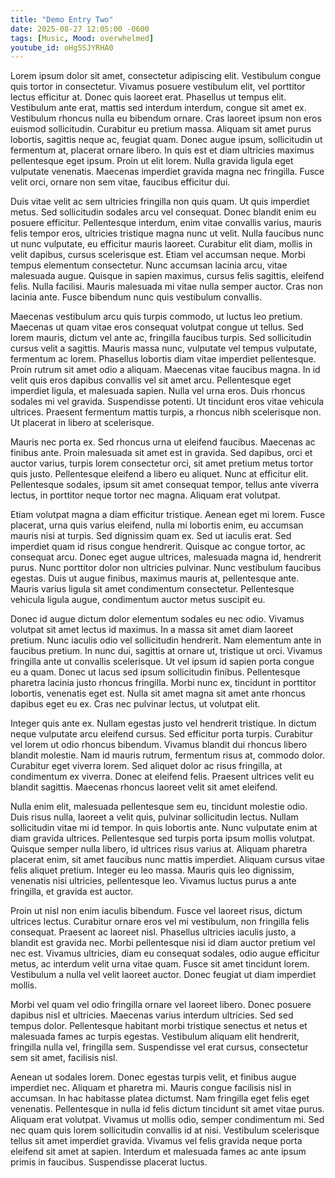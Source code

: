 ```yaml
---
title: "Demo Entry Two"
date: 2025-08-27 12:05:00 -0600
tags: [Music, Mood: overwhelmed]
youtube_id: oHg5SJYRHA0
---
```


Lorem ipsum dolor sit amet, consectetur adipiscing elit. Vestibulum congue quis tortor in consectetur. Vivamus posuere vestibulum elit, vel porttitor lectus efficitur at. Donec quis laoreet erat. Phasellus ut tempus elit. Vestibulum ante erat, mattis sed interdum interdum, congue sit amet ex. Vestibulum rhoncus nulla eu bibendum ornare. Cras laoreet ipsum non eros euismod sollicitudin. Curabitur eu pretium massa. Aliquam sit amet purus lobortis, sagittis neque ac, feugiat quam. Donec augue ipsum, sollicitudin ut fermentum at, placerat ornare libero. In quis est et diam ultricies maximus pellentesque eget ipsum. Proin ut elit lorem. Nulla gravida ligula eget vulputate venenatis. Maecenas imperdiet gravida magna nec fringilla. Fusce velit orci, ornare non sem vitae, faucibus efficitur dui.

Duis vitae velit ac sem ultricies fringilla non quis quam. Ut quis imperdiet metus. Sed sollicitudin sodales arcu vel consequat. Donec blandit enim eu posuere efficitur. Pellentesque interdum, enim vitae convallis varius, mauris felis tempor eros, ultricies tristique magna nunc ut velit. Nulla faucibus nunc ut nunc vulputate, eu efficitur mauris laoreet. Curabitur elit diam, mollis in velit dapibus, cursus scelerisque est. Etiam vel accumsan neque. Morbi tempus elementum consectetur. Nunc accumsan lacinia arcu, vitae malesuada augue. Quisque in sapien maximus, cursus felis sagittis, eleifend felis. Nulla facilisi. Mauris malesuada mi vitae nulla semper auctor. Cras non lacinia ante. Fusce bibendum nunc quis vestibulum convallis.

Maecenas vestibulum arcu quis turpis commodo, ut luctus leo pretium. Maecenas ut quam vitae eros consequat volutpat congue ut tellus. Sed lorem mauris, dictum vel ante ac, fringilla faucibus turpis. Sed sollicitudin cursus velit a sagittis. Mauris massa nunc, vulputate vel tempus vulputate, fermentum ac lorem. Phasellus lobortis diam vitae imperdiet pellentesque. Proin rutrum sit amet odio a aliquam. Maecenas vitae faucibus magna. In id velit quis eros dapibus convallis vel sit amet arcu. Pellentesque eget imperdiet ligula, et malesuada sapien. Nulla vel urna eros. Duis rhoncus sodales mi vel gravida. Suspendisse potenti. Ut tincidunt eros vitae vehicula ultrices. Praesent fermentum mattis turpis, a rhoncus nibh scelerisque non. Ut placerat in libero at scelerisque.

Mauris nec porta ex. Sed rhoncus urna ut eleifend faucibus. Maecenas ac finibus ante. Proin malesuada sit amet est in gravida. Sed dapibus, orci et auctor varius, turpis lorem consectetur orci, sit amet pretium metus tortor quis justo. Pellentesque eleifend a libero eu aliquet. Nunc at efficitur elit. Pellentesque sodales, ipsum sit amet consequat tempor, tellus ante viverra lectus, in porttitor neque tortor nec magna. Aliquam erat volutpat.

Etiam volutpat magna a diam efficitur tristique. Aenean eget mi lorem. Fusce placerat, urna quis varius eleifend, nulla mi lobortis enim, eu accumsan mauris nisi at turpis. Sed dignissim quam ex. Sed ut iaculis erat. Sed imperdiet quam id risus congue hendrerit. Quisque ac congue tortor, ac consequat arcu. Donec eget augue ultrices, malesuada magna id, hendrerit purus. Nunc porttitor dolor non ultricies pulvinar. Nunc vestibulum faucibus egestas. Duis ut augue finibus, maximus mauris at, pellentesque ante. Mauris varius ligula sit amet condimentum consectetur. Pellentesque vehicula ligula augue, condimentum auctor metus suscipit eu.

Donec id augue dictum dolor elementum sodales eu nec odio. Vivamus volutpat sit amet lectus id maximus. In a massa sit amet diam laoreet pretium. Nunc iaculis odio vel sollicitudin hendrerit. Nam elementum ante in faucibus pretium. In nunc dui, sagittis at ornare ut, tristique ut orci. Vivamus fringilla ante ut convallis scelerisque. Ut vel ipsum id sapien porta congue eu a quam. Donec ut lacus sed ipsum sollicitudin finibus. Pellentesque pharetra lacinia justo rhoncus fringilla. Morbi nunc ex, tincidunt in porttitor lobortis, venenatis eget est. Nulla sit amet magna sit amet ante rhoncus dapibus eget eu ex. Cras nec pulvinar lectus, ut volutpat elit.

Integer quis ante ex. Nullam egestas justo vel hendrerit tristique. In dictum neque vulputate arcu eleifend cursus. Sed efficitur porta turpis. Curabitur vel lorem ut odio rhoncus bibendum. Vivamus blandit dui rhoncus libero blandit molestie. Nam id mauris rutrum, fermentum risus at, commodo dolor. Curabitur eget viverra lorem. Sed aliquet dolor ac risus fringilla, at condimentum ex viverra. Donec at eleifend felis. Praesent ultrices velit eu blandit sagittis. Maecenas rhoncus laoreet velit sit amet eleifend.

Nulla enim elit, malesuada pellentesque sem eu, tincidunt molestie odio. Duis risus nulla, laoreet a velit quis, pulvinar sollicitudin lectus. Nullam sollicitudin vitae mi id tempor. In quis lobortis ante. Nunc vulputate enim at diam gravida ultrices. Pellentesque sed turpis porta ipsum mollis volutpat. Quisque semper nulla libero, id ultrices risus varius at. Aliquam pharetra placerat enim, sit amet faucibus nunc mattis imperdiet. Aliquam cursus vitae felis aliquet pretium. Integer eu leo massa. Mauris quis leo dignissim, venenatis nisi ultricies, pellentesque leo. Vivamus luctus purus a ante fringilla, et gravida est auctor.

Proin ut nisl non enim iaculis bibendum. Fusce vel laoreet risus, dictum ultrices lectus. Curabitur ornare eros vel mi vestibulum, non fringilla felis consequat. Praesent ac laoreet nisl. Phasellus ultricies iaculis justo, a blandit est gravida nec. Morbi pellentesque nisi id diam auctor pretium vel nec est. Vivamus ultricies, diam eu consequat sodales, odio augue efficitur metus, ac interdum velit urna vitae quam. Fusce sit amet tincidunt lorem. Vestibulum a nulla vel velit laoreet auctor. Donec feugiat ut diam imperdiet mollis.

Morbi vel quam vel odio fringilla ornare vel laoreet libero. Donec posuere dapibus nisl et ultricies. Maecenas varius interdum ultricies. Sed sed tempus dolor. Pellentesque habitant morbi tristique senectus et netus et malesuada fames ac turpis egestas. Vestibulum aliquam elit hendrerit, fringilla nulla vel, fringilla sem. Suspendisse vel erat cursus, consectetur sem sit amet, facilisis nisl.

Aenean ut sodales lorem. Donec egestas turpis velit, et finibus augue imperdiet nec. Aliquam et pharetra mi. Mauris congue facilisis nisl in accumsan. In hac habitasse platea dictumst. Nam fringilla eget felis eget venenatis. Pellentesque in nulla id felis dictum tincidunt sit amet vitae purus. Aliquam erat volutpat. Vivamus ut mollis odio, semper condimentum mi. Sed nec quam quis lorem sollicitudin convallis id at nisi. Vestibulum scelerisque tellus sit amet imperdiet gravida. Vivamus vel felis gravida neque porta eleifend sit amet at sapien. Interdum et malesuada fames ac ante ipsum primis in faucibus. Suspendisse placerat luctus.
